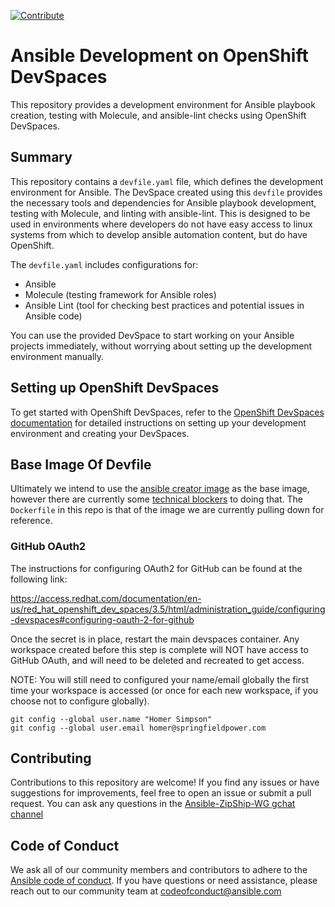 [![Contribute](https://www.eclipse.org/che/contribute.svg)](https://workspaces.openshift.com/f?url=https://github.com/kyetter/demo/)

# Ansible Development on OpenShift DevSpaces

This repository provides a development environment for Ansible playbook creation, testing with Molecule, and ansible-lint checks using OpenShift DevSpaces.

## Summary

This repository contains a `devfile.yaml` file, which defines the development environment for Ansible. The DevSpace created using this `devfile` provides the necessary tools and dependencies for Ansible playbook development, testing with Molecule, and linting with ansible-lint. This is designed to be used in environments where developers do not have easy access to linux systems from which to develop ansible automation content, but do have OpenShift.

The `devfile.yaml` includes configurations for:

- Ansible
- Molecule (testing framework for Ansible roles)
- Ansible Lint (tool for checking best practices and potential issues in Ansible code)

You can use the provided DevSpace to start working on your Ansible projects immediately, without worrying about setting up the development environment manually.

## Setting up OpenShift DevSpaces

To get started with OpenShift DevSpaces, refer to the [OpenShift DevSpaces documentation](https://access.redhat.com/documentation/en-us/red_hat_openshift_dev_spaces/3.5/html/administration_guide/index) for detailed instructions on setting up your development environment and creating your DevSpaces.

## Base Image Of Devfile

Ultimately we intend to use the [ansible creator image](https://github.com/ansible/creator-ee) as the base image, however there are currently some [technical blockers](https://github.com/eclipse/che/issues/21778) to doing that. The `Dockerfile` in this repo is that of the image we are currently pulling down for reference.

### GitHub OAuth2

The instructions for configuring OAuth2 for GitHub can be found at the following link:

https://access.redhat.com/documentation/en-us/red_hat_openshift_dev_spaces/3.5/html/administration_guide/configuring-devspaces#configuring-oauth-2-for-github

Once the secret is in place, restart the main devspaces container. Any workspace created before this step is complete will NOT have access to GitHub OAuth, and will need to be deleted and recreated to get access.

NOTE: You will still need to configured your name/email globally the first time your workspace is accessed (or once for each new workspace, if you choose not to configure globally).

```
git config --global user.name "Homer Simpson"
git config --global user.email homer@springfieldpower.com
```
## Contributing

Contributions to this repository are welcome! If you find any issues or have suggestions for improvements, feel free to open an issue or submit a pull request. You can ask any questions in the [Ansible-ZipShip-WG gchat channel](https://chat.google.com/room/AAAA8cZvmmw?cls=7)

## Code of Conduct
We ask all of our community members and contributors to adhere to the [Ansible code of conduct](http://docs.ansible.com/ansible/latest/community/code_of_conduct.html). If you have questions or need assistance, please reach out to our community team at [codeofconduct@ansible.com](mailto:codeofconduct@ansible.com)   
